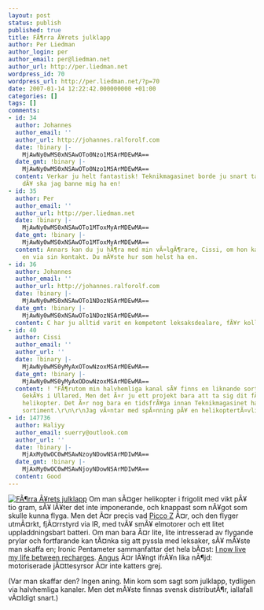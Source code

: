 ```yaml
---
layout: post
status: publish
published: true
title: FÃ¶rra Ã¥rets julklapp
author: Per Liedman
author_login: per
author_email: per@liedman.net
author_url: http://per.liedman.net
wordpress_id: 70
wordpress_url: http://per.liedman.net/?p=70
date: 2007-01-14 12:22:42.000000000 +01:00
categories: []
tags: []
comments:
- id: 34
  author: Johannes
  author_email: ''
  author_url: http://johannes.ralforolf.com
  date: !binary |-
    MjAwNy0wMS0xNSAwOTo0Nzo1MSArMDEwMA==
  date_gmt: !binary |-
    MjAwNy0wMS0xNSAwOTo0Nzo1MSArMDEwMA==
  content: Verkar ju helt fantastisk! Teknikmagasinet borde ju snart ta in dem, och
    dÃ¥ ska jag banne mig ha en!
- id: 35
  author: Per
  author_email: ''
  author_url: http://per.liedman.net
  date: !binary |-
    MjAwNy0wMS0xNSAwOTo1MToxMyArMDEwMA==
  date_gmt: !binary |-
    MjAwNy0wMS0xNSAwOTo1MToxMyArMDEwMA==
  content: Annars kan du ju hÃ¶ra med min vÃ¤lgÃ¶rare, Cissi, om hon kan fÃ¶rmedla
    en via sin kontakt. Du mÃ¥ste hur som helst ha en.
- id: 36
  author: Johannes
  author_email: ''
  author_url: http://johannes.ralforolf.com
  date: !binary |-
    MjAwNy0wMS0xNSAwOTo1NDozNSArMDEwMA==
  date_gmt: !binary |-
    MjAwNy0wMS0xNSAwOTo1NDozNSArMDEwMA==
  content: C har ju alltid varit en kompetent leksaksdealare, fÃ¥r kolla med henne.
- id: 40
  author: Cissi
  author_email: ''
  author_url: ''
  date: !binary |-
    MjAwNy0wMS0yMyAxOTowNzoxMSArMDEwMA==
  date_gmt: !binary |-
    MjAwNy0wMS0yMyAxODowNzoxMSArMDEwMA==
  content: ! "FÃ¶rutom min halvhemliga kanal sÃ¥ finns en liknande sort tydligen pÃ¥
    GekÃ¥s i Ullared. Men det Ã¤r ju ett projekt bara att ta sig dit fÃ¶r en liten
    helikopter. Det Ã¤r nog bara en tidsfrÃ¥ga innan Teknikmagasinet har den i sitt
    sortiment.\r\n\r\nJag vÃ¤ntar med spÃ¤nning pÃ¥ en helikoptertÃ¤vling!"
- id: 147736
  author: Haliyy
  author_email: suerry@outlook.com
  author_url: ''
  date: !binary |-
    MjAxMy0wOC0wMSAwNzoyNDowNSArMDIwMA==
  date_gmt: !binary |-
    MjAxMy0wOC0wMSAwNjoyNDowNSArMDIwMA==
  content: Good
---
```

<a href='http://per.liedman.net/wp-content/uploads/2007/05/img_5447.jpg' title='FÃ¶rra Ã¥rets julklapp'><img src='http://per.liedman.net/wp-content/uploads/2007/05/img_5447.thumbnail.jpg' alt='FÃ¶rra Ã¥rets julklapp' class="right"/></a>
Om man sÃ¤ger helikopter i frigolit med vikt pÃ¥ tio gram, sÃ¥ lÃ¥ter det inte imponerande, och knappast som nÃ¥got som skulle kunna flyga. Men det Ã¤r precis vad <a href="http://www.hobbytron.com/RCHelicopterElectricPicooZ85615.html">Picco Z</a> Ã¤r, och den flyger utmÃ¤rkt, fjÃ¤rrstyrd via IR, med tvÃ¥ smÃ¥ elmotorer och ett litet uppladdningsbart batteri. Om man bara Ã¤r lite, lite intresserad av flygande prylar och fortfarande kan tÃ¤nka sig att pyssla med leksaker, sÃ¥ mÃ¥ste man skaffa en; Ironic Pentameter sammanfattar det hela bÃ¤st: <a href="http://ironic-pentameter.blogspot.com/2006/09/picco-z-i-now-live-my-life-between.html">I now live my life between recharges</a>. <a href="http://www.liedman.net/gallery/v/akatter/angus/IMG_5434.jpg.html">Angus</a> Ã¤r lÃ¥ngt ifrÃ¥n lika nÃ¶jd: motoriserade jÃ¤ttesyrsor Ã¤r inte katters grej.

(Var man skaffar den? Ingen aning. Min kom som sagt som julklapp, tydligen via halvhemliga kanaler. Men det mÃ¥ste finnas svensk distributÃ¶r, iallafall vÃ¤ldigt snart.)
